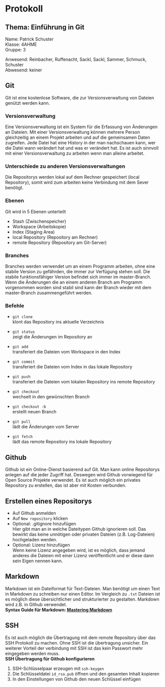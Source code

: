 # Protokoll
## Thema: Einführung in Git

Name: Patrick Schuster  
Klasse: 4AHME  
Gruppe: 3  

Anwesend: Reinbacher, Ruffenacht, Sackl, Sackl, Sammer, Schmuck, Schuster  
Abwesend: keiner  

## Git
Git ist eine kostenlose Software, die zur Versionsverwaltung von Dateien genützt werden kann. 
### Versionsverwaltung
Eine Versionsverwaltung ist ein System für die Erfassung von Änderungen an Dateien. Mit einer Versionsverwaltung können mehrere Person gleichzeitig an einem Projekt arbeiten und auf die gemeinsamen Daten zugreifen. Jede Datei hat eine History in der man nachschauen kann, wer die Datei wann verändert hat und was er verändert hat. Es ist auch sinnvoll mit einer Versionsverwaltung zu arbeiten wenn man  alleine arbeitet. 
### Unterschiede zu anderen Versionsverwaltungen  
Die Repositorys werden lokal auf dem Rechner gespeichert (local Repository), somit wird zum arbeiten keine Verbindung mit dem Sever benötigt.

### Ebenen
Git wird in 5 Ebenen unterteilt
* Stash (Zwischenspeicher)
* Workspace (Arbeitskopie)
* Index (Staging Area)
* local Repository (Repository am Rechner)
* remote Repository (Repository am Git-Server)

### Branches
Branches werden verwendet um an einem Programm arbeiten, ohne eine stabile Version zu gefährden, die immer zur Verfügung stehen soll. Die stabile funktionsfähiger Version befindet sich immer im master-Branch. Wenn die Änderungen die an einem anderen Branch am Programm vorgenommen worden sind stabil sind kann der Branch wieder mit dem master-Branch zusammengeführt werden.  

### Befehle
* `git clone `  
klont das Repository ins aktuelle Verzeichnis

* `git status `  
zeigt die Änderungen im Repository an   

* `git add `  
transferiert die Dateien vom Workspace in den Index

* `git commit `  
transferiert die Dateien vom Index in das lokale Repository

* `git push `  
transferiert die Dateien vom lokalen Repository ins remote Repository

* `git checkout `  
wechselt in den gewünschten Branch  

* `git checkout -b`  
erstellt neuen Branch  

* `git pull`  
lädt die Änderungen vom Server

* `git fetch`  
lädt das remote Repository ins lokale Repository 


## Github
Github ist ein Online-Dienst basierend auf Git. Man kann online Repositorys anlegen auf die jeder Zugriff hat. Deswegen wird Github vorwiegend für Open Source Projekte verwendet. Es ist auch möglich ein privates Repository zu erstellen, das ist aber mit Kosten verbunden.  
## Erstellen eines Repositorys
* Auf Github anmelden
* Auf `New repository` klicken
* Optional: .gitignore hinzufügen  
Hier gibt man an in welche Dateitypen Github ignorieren soll. Das bewirkt das keine unnötigen oder privaten Dateien (z.B. Log-Dateien) hochgeladen werden.
* Optional: Lizenz hinzufügen  
Wenn keine Lizenz angegeben wird, ist es möglich, dass jemand anderes die Dateien mit einer Lizenz veröffentlicht und er diese dann sein Eigen nennen kann.
## Markdown  
Markdown ist ein Dateiformat für Text-Dateien. Man benötigt um einen Text in Markdown zu schreiben nur einen Editor. Im Vergleich zu `.txt` Dateien ist es möglich diese übersichtlicher und strukturierter zu gestalten. Markdown wird z.B. in Github verwendet.  
**Syntax Guide für Markdown: [Mastering Markdown](https://guides.github.com/features/mastering-markdown/)**

## SSH
Es ist auch möglich die Übertragung mit dem remote Repository über das SSH Protokoll zu machen. Ohne SSH ist die übertragung unsicher. Ein weiterer Vorteil der verbindung mit SSH ist das kein Passwort mehr eingegeben werden muss.  
**SSH Übertragung für Github konfigurieren**
1. SSH-Schlüsselpaar erzeugen mit `ssh-keygen`
1. Die Schlüsseldatei `id_rsa.pub` öffnen und den gesamten Inhalt kopieren
1. In den Einstellungen von Github den neuen Schlüssel einfügen

